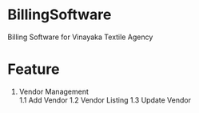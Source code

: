 # BillingSoftware
Billing Software for Vinayaka Textile Agency

# Feature
1. Vendor Management <br>
1.1 Add Vendor
1.2 Vendor Listing
1.3 Update Vendor 
